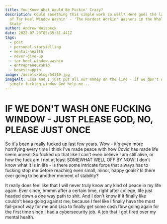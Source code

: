 ```yaml
---
title: You Know What Would Be Fuckin' Crazy?
description: Could something this simple work so well? Here goes the launching
  of Tar Heel Window Washin' - 'The Hardest Workin' Washers in the Whole Damn
  State'
author: Andrew Weisbeck
date: 2022-07-23T05:35:31.441Z
tags:
  - post
  - personal-storytelling
  - mental-health
  - never-give-up
  - tar-heel-window-washin
  - entrepreneurship
  - bootstrappin'
image: /assets/blog/54319.jpg
imageAlt: Lisa and I just put all our money on the line - if we don't was a
  single fucking window God help me...
---
```

# IF WE DON'T WASH ONE FUCKING WINDOW - JUST PLEASE GOD, NO, PLEASE JUST ONCE

So it's been a really fucked up last few years. Wow - it's even more horrifying every time I think I've made peace with how Covid has made life seem unreal. So fucked up that like I can't even believe I am still alive, or how the fuck am I not at least SOMEWHAT WELL OFF BY NOW! I don't know what it is in life - is there some intricate force that always has to fucking stop me before reaching even small, minor, happy goals? Is there ever going to be another moment of stability? 

It really does feel like that I will never truly know any kind of peace in my life again. Ever since, hmmm after a certain time, right after college, life just headed down a one way path to shit. And I don't know if it finally like couldn't keep going against me, because I feel like I finally have the most fail-proof way for me and Lisa to finally get some cash flow going again for the first time since I had a cybersecurity job. A job that I got fired over my mental health.